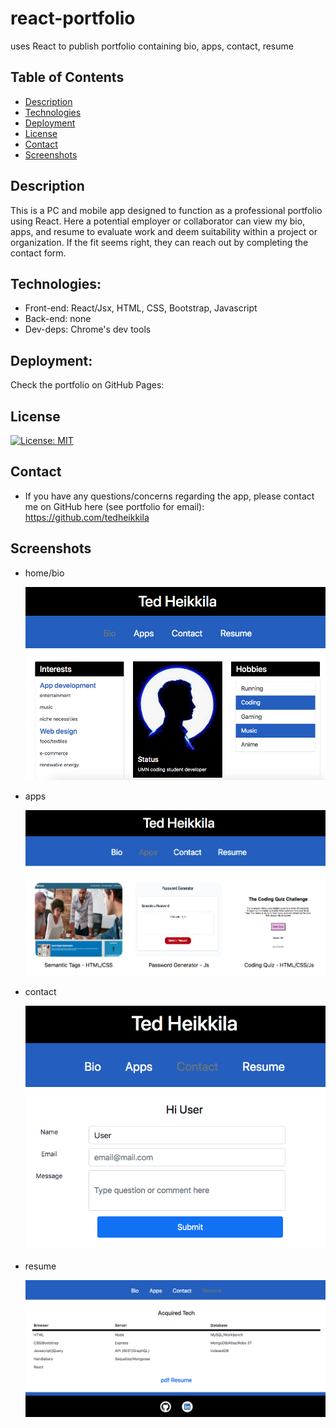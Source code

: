 # react-portfolio
uses React to publish portfolio containing bio, apps, contact, resume

  ## Table of Contents

  - [Description](#description)
  - [Technologies](#technologies)
  - [Deployment](#deployment)
  - [License](#license)
  - [Contact](#contact)
  - [Screenshots](#screenshots)

  ## Description

  This is a PC and mobile app designed to function as a professional portfolio using React. Here a potential employer or collaborator can view my bio, apps, and resume to evaluate work and deem suitability within a project or organization. If the fit seems right, they can reach out by completing the contact form. 
  
  ## Technologies:

  * Front-end: React/Jsx, HTML, CSS, Bootstrap, Javascript
  * Back-end: none
  * Dev-deps: Chrome's dev tools

  ## Deployment:

  Check the portfolio on GitHub Pages:

  ## License
  
  [![License: MIT](https://img.shields.io/badge/License-MIT-yellow.svg)](https://opensource.org/licenses/MIT)
  
  ## Contact

  * If you have any questions/concerns regarding the app, please contact me on GitHub here (see portfolio for email): https://github.com/tedheikkila

## Screenshots

* home/bio

    ![](./public/assets/screenshots/rp-1.png)
  
* apps

    ![](./public/assets/screenshots/rp-2.png)

* contact

    ![](./public/assets/screenshots/rp-3.png)

* resume

    ![](./public/assets/screenshots/rp-4.png)





